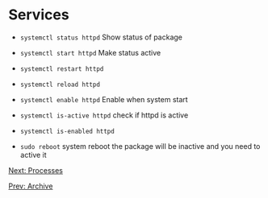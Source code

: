 # Services

* `systemctl status httpd` Show status of package
* `systemctl start httpd` Make status active
* `systemctl restart httpd`
* `systemctl reload httpd`
* `systemctl enable httpd` Enable when system start
* `systemctl is-active httpd` check if httpd is active
* `systemctl is-enabled httpd`

* `sudo reboot` system reboot
  the package will be inactive and you need to active it

[Next: Processes](./Processes.md)

[Prev: Archive](./Archive.md)